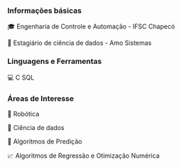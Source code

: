### Informações básicas
:mortar_board: Engenharia de Controle e Automação - IFSC Chapecó

:briefcase: Estagiário de ciência de dados - Amo Sistemas

### Linguagens e Ferramentas
:computer: C
<i class="devicon-azuresqldatabase-plain"> </i> SQL 

### Áreas de Interesse 
:robot: Robótica

:game_die: Ciência de dados

:crystal_ball: Algoritmos de Predição

:chart_with_upwards_trend: Algoritmos de Regressão e Otimização Numérica
